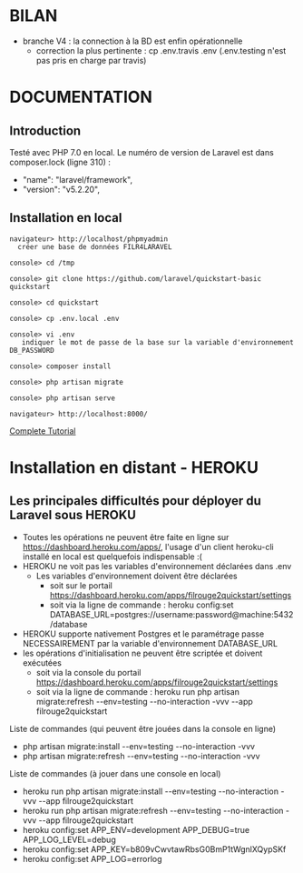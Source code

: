 # BILAN
 - branche V4 : la connection à la BD est enfin opérationnelle
   - correction la plus pertinente : cp .env.travis .env (.env.testing n'est pas pris en charge par travis)







# DOCUMENTATION
## Introduction
Testé avec PHP 7.0 en local.
Le numéro de version de Laravel est dans composer.lock (ligne 310) :
 - "name": "laravel/framework",
 - "version": "v5.2.20",

## Installation en local

    navigateur> http://localhost/phpmyadmin
      créer une base de données FILR4LARAVEL

    console> cd /tmp
    
    console> git clone https://github.com/laravel/quickstart-basic quickstart

    console> cd quickstart
    
    console> cp .env.local .env
    
    console> vi .env
       indiquer le mot de passe de la base sur la variable d'environnement DB_PASSWORD
       
    console> composer install

    console> php artisan migrate

    console> php artisan serve
    
    navigateur> http://localhost:8000/

[Complete Tutorial](https://laravel.com/docs/5.2/quickstart)


# Installation en distant - HEROKU

## Les principales difficultés pour déployer du Laravel sous HEROKU
 - Toutes les opérations ne peuvent être faite en ligne sur https://dashboard.heroku.com/apps/, l'usage d'un client heroku-cli installé en local est quelquefois indispensable :(
 - HEROKU ne voit pas les variables d'environnement déclarées dans .env
   - Les variables d'environnement doivent être déclarées
     - soit sur le portail https://dashboard.heroku.com/apps/filrouge2quickstart/settings
     - soit via la ligne de commande : heroku config:set DATABASE_URL=postgres://username:password@machine:5432/database
 - HEROKU supporte nativement Postgres et le paramétrage passe NECESSAIREMENT par la variable d'environnement DATABASE_URL
 - les opérations d'initialisation ne peuvent être scriptée et doivent exécutées
   - soit via la console du portail https://dashboard.heroku.com/apps/filrouge2quickstart/settings
   - soit via la ligne de commande : heroku run php artisan migrate:refresh --env=testing --no-interaction -vvv --app filrouge2quickstart


Liste de commandes (qui peuvent être jouées dans la console en ligne)
 - php artisan migrate:install --env=testing --no-interaction -vvv
 - php artisan migrate:refresh --env=testing --no-interaction -vvv

Liste de commandes (à jouer dans une console en local)
 - heroku run php artisan migrate:install --env=testing --no-interaction -vvv --app filrouge2quickstart 
 - heroku run php artisan migrate:refresh --env=testing --no-interaction -vvv --app filrouge2quickstart 
 - heroku config:set APP_ENV=development APP_DEBUG=true APP_LOG_LEVEL=debug
 - heroku config:set APP_KEY=b809vCwvtawRbsG0BmP1tWgnlXQypSKf
 - heroku config:set APP_LOG=errorlog
